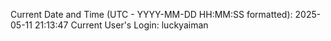 Current Date and Time (UTC - YYYY-MM-DD HH:MM:SS formatted): 2025-05-11 21:13:47
Current User's Login: luckyaiman
